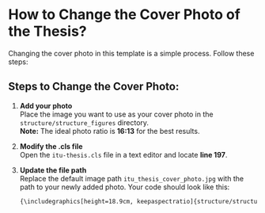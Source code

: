 # How to Change the Cover Photo of the Thesis?

Changing the cover photo in this template is a simple process. Follow these steps:

## Steps to Change the Cover Photo:

1. **Add your photo**  
   Place the image you want to use as your cover photo in the `structure/structure_figures` directory.  
   **Note:** The ideal photo ratio is **16:13** for the best results.

2. **Modify the .cls file**  
   Open the `itu-thesis.cls` file in a text editor and locate **line 197**.

3. **Update the file path**  
   Replace the default image path `itu_thesis_cover_photo.jpg` with the path to your newly added photo. Your code should look like this:
   
	```bash
	{\includegraphics[height=18.9cm, keepaspectratio]{structure/structure_figures/your_new_photo.jpg}};
	```